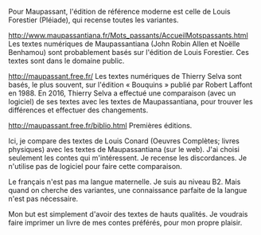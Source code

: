 Pour Maupassant, l'édition de référence moderne est celle de Louis Forestier (Pléiade), qui recense toutes les variantes.


http://www.maupassantiana.fr/Mots_passants/AccueilMotspassants.html 
Les textes numériques de Maupassantiana (John Robin Allen et Noëlle Benhamou) sont probablement basés sur l'édition de Louis Forestier.
Ces textes sont dans le domaine public.


http://maupassant.free.fr/
Les textes numériques de Thierry Selva sont basés, le plus souvent, sur l'édition « Bouquins » publié par Robert Laffont en 1988. 
En 2016, Thierry Selva a effectué une comparaison (avec un logiciel) de ses textes avec les textes de Maupassantiana, 
pour trouver les différences et effectuer des changements.

http://maupassant.free.fr/biblio.html
Premières éditions.

Ici, je compare des textes de Louis Conard (Oeuvres Complètes; livres physiques) avec les textes de Maupassantiana (sur le web).
J'ai choisi seulement les contes qui m'intéressent.
Je recense les discordances. Je n'utilise pas de logiciel pour faire cette comparaison.

Le français n'est pas ma langue maternelle. Je suis au niveau B2. 
Mais quand on cherche des variantes, une connaissance parfaite de la langue n'est pas nécessaire.

Mon but est simplement d'avoir des textes de hauts qualités.
Je voudrais faire imprimer un livre de mes contes préférés, pour mon propre plaisir.

